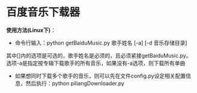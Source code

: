 百度音乐下载器
===============

**使用方法(Linux下)**：

- 命令行输入：python getBaiduMusic.py 歌手姓名 [-a] [-d 音乐存储目录]

其中[]内的选项是可选的，歌手姓名是必须的，且必须紧接getBaiduMusic.py。选项-a是指定按专辑下载歌手的所有音乐，如果没有-a选项，则下载所有单曲

- 如果想同时下载多个歌手的音乐，则可以先在文件config.py设定相关配置信息，然后执行：python piliangDownloader.py
